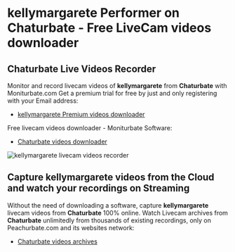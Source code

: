 # kellymargarete Performer on Chaturbate - Free LiveCam videos downloader

## Chaturbate Live Videos Recorder

Monitor and record livecam videos of **kellymargarete** from **Chaturbate** with Moniturbate.com
Get a premium trial for free by just and only registering with your Email address:
* [kellymargarete Premium videos downloader](https://moniturbate.com/request-demo-licence-key.html)

Free livecam videos downloader - Moniturbate Software:
* [Chaturbate videos downloader](https://moniturbate.com/moniturbate-download-software.html)

![kellymargarete livecam videos recorder](https://peachurnet.com/templates/moniturbate-software.png)


## Capture kellymargarete videos from the Cloud and watch your recordings on Streaming

Without the need of downloading a software, capture **kellymargarete** livecam videos from **Chaturbate** 100% online.
Watch Livecam archives from **Chaturbate** unlimitedly from thousands of existing recordings, only on Peachurbate.com and its websites network:
* [Chaturbate videos archives](https://peachurnet.com/)